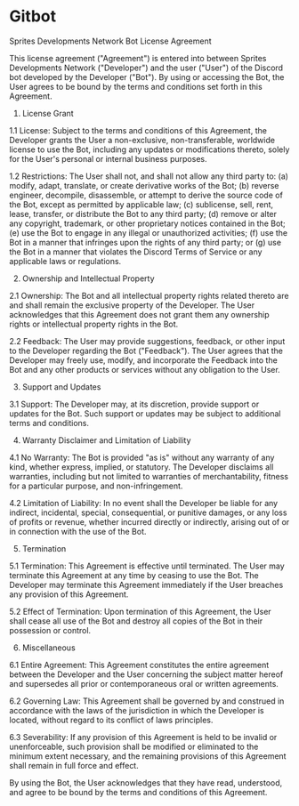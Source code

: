 # Gitbot
Sprites Developments Network Bot License Agreement

This license agreement ("Agreement") is entered into between Sprites Developments Network ("Developer") and the user ("User") of the Discord bot developed by the Developer ("Bot"). By using or accessing the Bot, the User agrees to be bound by the terms and conditions set forth in this Agreement.

1. License Grant

1.1 License: Subject to the terms and conditions of this Agreement, the Developer grants the User a non-exclusive, non-transferable, worldwide license to use the Bot, including any updates or modifications thereto, solely for the User's personal or internal business purposes.

1.2 Restrictions: The User shall not, and shall not allow any third party to: (a) modify, adapt, translate, or create derivative works of the Bot; (b) reverse engineer, decompile, disassemble, or attempt to derive the source code of the Bot, except as permitted by applicable law; (c) sublicense, sell, rent, lease, transfer, or distribute the Bot to any third party; (d) remove or alter any copyright, trademark, or other proprietary notices contained in the Bot; (e) use the Bot to engage in any illegal or unauthorized activities; (f) use the Bot in a manner that infringes upon the rights of any third party; or (g) use the Bot in a manner that violates the Discord Terms of Service or any applicable laws or regulations.

2. Ownership and Intellectual Property

2.1 Ownership: The Bot and all intellectual property rights related thereto are and shall remain the exclusive property of the Developer. The User acknowledges that this Agreement does not grant them any ownership rights or intellectual property rights in the Bot.

2.2 Feedback: The User may provide suggestions, feedback, or other input to the Developer regarding the Bot ("Feedback"). The User agrees that the Developer may freely use, modify, and incorporate the Feedback into the Bot and any other products or services without any obligation to the User.

3. Support and Updates

3.1 Support: The Developer may, at its discretion, provide support or updates for the Bot. Such support or updates may be subject to additional terms and conditions.

4. Warranty Disclaimer and Limitation of Liability

4.1 No Warranty: The Bot is provided "as is" without any warranty of any kind, whether express, implied, or statutory. The Developer disclaims all warranties, including but not limited to warranties of merchantability, fitness for a particular purpose, and non-infringement.

4.2 Limitation of Liability: In no event shall the Developer be liable for any indirect, incidental, special, consequential, or punitive damages, or any loss of profits or revenue, whether incurred directly or indirectly, arising out of or in connection with the use of the Bot.

5. Termination

5.1 Termination: This Agreement is effective until terminated. The User may terminate this Agreement at any time by ceasing to use the Bot. The Developer may terminate this Agreement immediately if the User breaches any provision of this Agreement.

5.2 Effect of Termination: Upon termination of this Agreement, the User shall cease all use of the Bot and destroy all copies of the Bot in their possession or control.

6. Miscellaneous

6.1 Entire Agreement: This Agreement constitutes the entire agreement between the Developer and the User concerning the subject matter hereof and supersedes all prior or contemporaneous oral or written agreements.

6.2 Governing Law: This Agreement shall be governed by and construed in accordance with the laws of the jurisdiction in which the Developer is located, without regard to its conflict of laws principles.

6.3 Severability: If any provision of this Agreement is held to be invalid or unenforceable, such provision shall be modified or eliminated to the minimum extent necessary, and the remaining provisions of this Agreement shall remain in full force and effect.

By using the Bot, the User acknowledges that they have read, understood, and agree to be bound by the terms and conditions of this Agreement.
